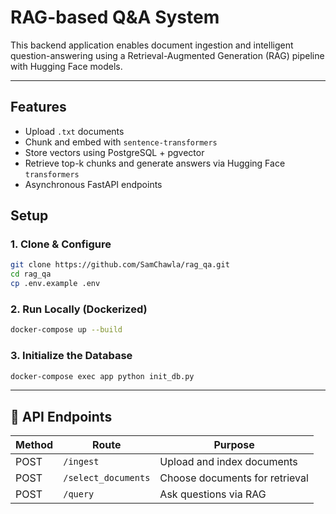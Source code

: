 # RAG-based Q&A System

This backend application enables document ingestion and intelligent question-answering using a Retrieval-Augmented Generation (RAG) pipeline with Hugging Face models.

---

## Features

- Upload `.txt` documents
- Chunk and embed with `sentence-transformers`
- Store vectors using PostgreSQL + pgvector
- Retrieve top-k chunks and generate answers via Hugging Face `transformers`
- Asynchronous FastAPI endpoints

## Setup

### 1. Clone & Configure

```bash
git clone https://github.com/SamChawla/rag_qa.git
cd rag_qa
cp .env.example .env
```

### 2. Run Locally (Dockerized)

```bash
docker-compose up --build
```

### 3. Initialize the Database

```bash
docker-compose exec app python init_db.py
```

---

## 📡 API Endpoints

| Method | Route               | Purpose                         |
|--------|---------------------|---------------------------------|
| POST   | `/ingest`           | Upload and index documents      |
| POST   | `/select_documents` | Choose documents for retrieval  |
| POST   | `/query`            | Ask questions via RAG           |
